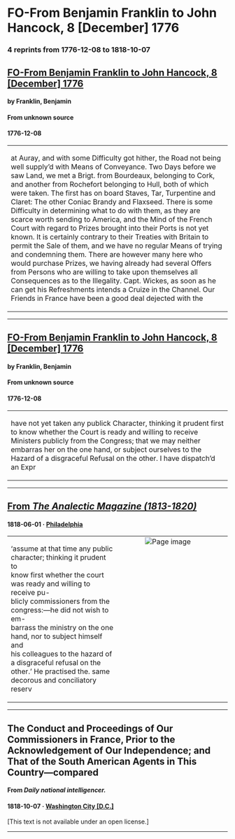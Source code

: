 
# FO-From Benjamin Franklin to John Hancock, 8 [December] 1776

### 4 reprints from 1776-12-08 to 1818-10-07

## [FO-From Benjamin Franklin to John Hancock, 8 [December] 1776](https://founders.archives.gov/documents/Franklin/01-23-02-0012)

#### by Franklin, Benjamin

#### From unknown source

#### 1776-12-08

<table style="width: 100%;"><tr><td style="width: 50%">

at Auray, and with some Difficulty got hither, the Road not being well supply’d with Means of Conveyance. Two Days before we saw Land, we met a Brigt. from Bourdeaux, belonging to Cork, and another from Rochefort belonging to Hull, both of which were taken. The first has on board Staves, Tar, Turpentine and Claret: The other Coniac Brandy and Flaxseed. There is some Difficulty in determining what to do with them, as they are scarce worth sending to America, and the Mind of the French Court with regard to Prizes brought into their Ports is not yet known. It is certainly contrary to their Treaties with Britain to permit the Sale of them, and we have no regular Means of trying and condemning them. There are however many here who would purchase Prizes, we having already had several Offers from Persons who are willing to take upon themselves all Consequences as to the Illegality. Capt. Wickes, as soon as he can get his Refreshments intends a Cruize in the Channel. Our Friends in France have been a good deal dejected with the
</td></tr></table>

---

## [FO-From Benjamin Franklin to John Hancock, 8 [December] 1776](https://founders.archives.gov/documents/Franklin/01-23-02-0012)

#### by Franklin, Benjamin

#### From unknown source

#### 1776-12-08

<table style="width: 100%;"><tr><td style="width: 50%">

have not yet taken any publick Character, thinking it prudent first to know whether the Court is ready and willing to receive Ministers publicly from the Congress; that we may neither embarras her on the one hand, or subject ourselves to the Hazard of a disgraceful Refusal on the other. I have dispatch’d an Expr
</td></tr></table>

---

## [From _The Analectic Magazine (1813-1820)_](https://archive.org/details/sim_analectic-magazine_1818-06_11/page/n31/mode/1up?view=theater)

#### 1818-06-01 &middot; [Philadelphia](http://dbpedia.org/resource/Philadelphia)

<table style="width: 100%;"><tr><td style="width: 50%">

  
‘assume at that time any public character; thinking it prudent to  
know first whether the court was ready and willing to receive pu-  
blicly commissioners from the congress:—he did not wish to em-  
barrass the ministry on the one hand, nor to subject himself and  
his colleagues to the hazard of a disgraceful refusal on the  
other.’ He practised the. same decorous and conciliatory reserv
</td><td style="width: 50%; max-height: 75%; margin: auto; display: block;">
<img alt="Page image" src="https://iiif.archive.org/iiif/sim_analectic-magazine_1818-06_11&#0036;31/pct:13.821839,17.959672,75.287356,9.706083/600,/0/default.jpg"/>
</td>
</tr></table>

---

## The Conduct and Proceedings of Our Commissioners in France, Prior to the Acknowledgement of Our Independence; and That of the South American Agents in This Country—compared

#### From _Daily national intelligencer._

#### 1818-10-07 &middot; [Washington City [D.C.]](http://dbpedia.org/resource/Washington%2C_D.C.)

[This text is not available under an open license.]

---

